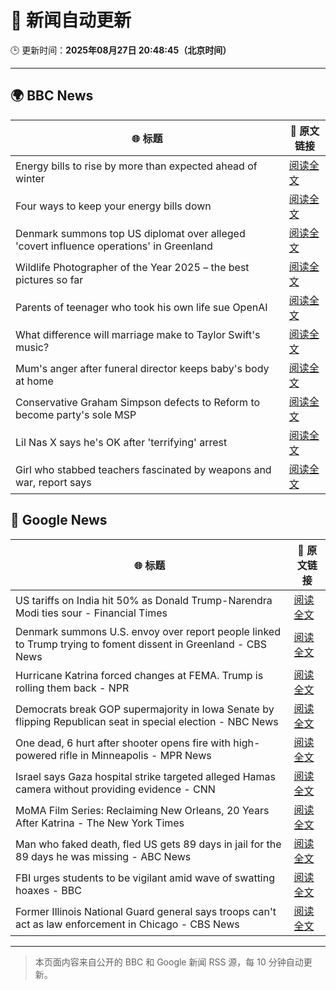 # 🧠 新闻自动更新

🕒 更新时间：**2025年08月27日 20:48:45（北京时间）**

---

## 🌍 BBC News

| 🌐 标题 | 🔗 原文链接 |
|--------|-------------|
| Energy bills to rise by more than expected ahead of winter | [阅读全文](https://www.bbc.com/news/articles/c78zgz7j576o?at_medium=RSS&at_campaign=rss) |
| Four ways to keep your energy bills down | [阅读全文](https://www.bbc.com/news/articles/crm4rygl4m3o?at_medium=RSS&at_campaign=rss) |
| Denmark summons top US diplomat over alleged 'covert influence operations' in Greenland | [阅读全文](https://www.bbc.com/news/articles/c0j9l08902eo?at_medium=RSS&at_campaign=rss) |
| Wildlife Photographer of the Year 2025 – the best pictures so far | [阅读全文](https://www.bbc.com/news/articles/c70r7plrdndo?at_medium=RSS&at_campaign=rss) |
| Parents of teenager who took his own life sue OpenAI | [阅读全文](https://www.bbc.com/news/articles/cgerwp7rdlvo?at_medium=RSS&at_campaign=rss) |
| What difference will marriage make to Taylor Swift's music? | [阅读全文](https://www.bbc.com/news/articles/c0ml7dmm1y9o?at_medium=RSS&at_campaign=rss) |
| Mum's anger after funeral director keeps baby's body at home | [阅读全文](https://www.bbc.com/news/articles/c4gjr0ylenzo?at_medium=RSS&at_campaign=rss) |
| Conservative Graham Simpson defects to Reform to become party's sole MSP | [阅读全文](https://www.bbc.com/news/articles/cr74kg1vg4jo?at_medium=RSS&at_campaign=rss) |
| Lil Nas X says he's OK after 'terrifying' arrest | [阅读全文](https://www.bbc.com/news/articles/c5ylv15xd0xo?at_medium=RSS&at_campaign=rss) |
| Girl who stabbed teachers fascinated by weapons and war, report says | [阅读全文](https://www.bbc.com/news/articles/ceqye7n8l88o?at_medium=RSS&at_campaign=rss) |

## 📰 Google News

| 🌐 标题 | 🔗 原文链接 |
|--------|-------------|
| US tariffs on India hit 50% as Donald Trump-Narendra Modi ties sour - Financial Times | [阅读全文](https://news.google.com/rss/articles/CBMicEFVX3lxTE5OdTItTEVBdU5PNmtkMXRtUTA5azIyMVprZ3dDX0RTeGJmaUktdWF3ajA0cWU2clZya1kxRXdQaXhZOWFMWnk1YWhkc0JWVTloMExfcGlaZ2VrYndnTm5IR1NIQUNfY3hrZU9tX2JscHI?oc=5) |
| Denmark summons U.S. envoy over report people linked to Trump trying to foment dissent in Greenland - CBS News | [阅读全文](https://news.google.com/rss/articles/CBMilgFBVV95cUxNZDUtRzNiSndON3dpR2dwbFFoTmNFUTJlNDhxMlBkcXZHVTV2WUtVNWNDME9BUk4yZ2plT1l5anpTZWdYR3BrN3pUUTdXckY0dUJKVEM5LXV0TGRLeUkwT1FsTkI0YmE2amlOX1g4bmhxR2R4Q0Z3SXNmWGtDMnhzN1BXUXExcTdHNmIxTE5odVlYblEwSkHSAZsBQVVfeXFMT1plcnlka3cwaDZualZrOUl0SUZzSTdfSjFFOF9qdFRjT2RSdGlEZl93Q0NPd2JZeV9tQjMzT3hfUWNpY0JEV1pwdzJEam9FRWZuWUZaUlRDdUtaQWhHck92QWozZlREM0M2NERma1BLMS1XWVJoTGVrZjBtX3oyMVJfOC1nZ18xVHoxN2h2RGpOV3BMTGNKNVhxS3M?oc=5) |
| Hurricane Katrina forced changes at FEMA. Trump is rolling them back - NPR | [阅读全文](https://news.google.com/rss/articles/CBMifkFVX3lxTE1qZTR0SlNvUHhXRV84c2J0V2lOTUZMcVU5S21CN0dRWnVpZDg1ZmlxSUgtd1hIeWQwaVcwVkhFa1VLQnpfaW1PcDUwQUpRYWJGSldlVnQ1WUJqOVF3UlZvRVVSSmZ2aGhLNFJ3QnVsTkJqck81U0h6X0g1cWhJUQ?oc=5) |
| Democrats break GOP supermajority in Iowa Senate by flipping Republican seat in special election - NBC News | [阅读全文](https://news.google.com/rss/articles/CBMisgFBVV95cUxPRU1CUWZfakJGS2tQNzFwVXdQbWtpRTJXcUtPN2d3VDlTUFdhLTEzcFkwX0lYVXk4RG9lMmpGWlpHaUxXWkl5Y2Z3NUo2YS0wZFhxYWRqR0tVcDYtZEpFd2ZseVBuSTk1SmotUUNQRW9aS1VKNVk5ZlM5eWU5Vy1NdDlxVGMzdTB3NXN3WUNidDJ1aXNIdGxseWtTemZWZC1hcDliT2o3ZUE5LVJkaVpvMkN30gFWQVVfeXFMTjV1RUdIVUllVWpNaGc4OW95Y3ZOdG5Za0V2clhVdVNNNE9qamV3alA3akxRX1prRVlKUnlUVUYtekFITEJ2VTBsME9vQktQOUhrckJUZmc?oc=5) |
| One dead, 6 hurt after shooter opens fire with high-powered rifle in Minneapolis - MPR News | [阅读全文](https://news.google.com/rss/articles/CBMihgFBVV95cUxPZVkxeUowSk1KendaaTBNVkRQM082QlBaa0p6TmdwMG9lVXpXclRYNG9vc3lpSzhuMTFwTl82amMtMFY1MERqX2VkVUlHVDcxd19lWFJEWmF0LVVST1hhaTJXY3BSc3c2XzhTMzh4ZkVxN01YUUpnaTMtX3VDUW9wcHNUSkVXQQ?oc=5) |
| Israel says Gaza hospital strike targeted alleged Hamas camera without providing evidence - CNN | [阅读全文](https://news.google.com/rss/articles/CBMikwFBVV95cUxORnBzLUxmUEcxZXZmSjBuYWg2bmxERlJ2aU9kSDlHOTVOdnZWeThEZTloeVZJemg5ZjdBRU1nU0h5UXVGTjJQQ3pFOXR6VWpUVnZadzJadTBVT1B3dW5XeWdvNVdjMjVtMDd1QTlVQTAtbFVxU0pSSm9SQU81N05OTVN3U0tmQmFpUHZOSDFhWmV2MjQ?oc=5) |
| MoMA Film Series: Reclaiming New Orleans, 20 Years After Katrina - The New York Times | [阅读全文](https://news.google.com/rss/articles/CBMimAFBVV95cUxNRUU5dFQxOXVQTmdZSGtVMWVXNUt6cGdkWGIxN0NOWDJLTjBDb3lNZDJJVVhjeHdERndKUGdQOXdieHJnUFRWX2l4eFhQX1plcG5Kb2U4bHdKcEpJME15bHFoYkdVOFBpcHdGSlV1Rk02Tk1aZ3V0RXMzN3BETnlfYlVLUk52WVZfTVV5QU1VZklHeDkyNnZ5RQ?oc=5) |
| Man who faked death, fled US gets 89 days in jail for the 89 days he was missing - ABC News | [阅读全文](https://news.google.com/rss/articles/CBMiiAFBVV95cUxQSWVaaWRpTWR4ZEE4eXQzeEhlNF9sWldiN0NUekI3OVoyN0MxaThFOVBjZ296SEdSZVBGX19ZSFhfUTNsUkJBeFRWNTA3TWxhYWJPRlZQTnJsVWlWcUhyOTRxWHJWTEVlai1EVGRieXM1RXZQNFBzTkI5cWU5SmY0c3FkcW9lYm1U0gGOAUFVX3lxTE1RS3gyRHoyUExhc2dlTUVoUmQ4SmU1VXdJUXU4UDVIMEd3c19lNnR1YnA2ZU5ta0I4N3pkZWZ0SjFKR0tvNldmZFJ0TTc5SG5LLXlqU2xRdXNmb2NTM1ZRdUtrajQ2THdJNzVXSnhJTUIwQUFCX2VueTB1Tk1ETVVvSS1kX1BGWXFuSEdOdHc?oc=5) |
| FBI urges students to be vigilant amid wave of swatting hoaxes - BBC | [阅读全文](https://news.google.com/rss/articles/CBMiWkFVX3lxTE1JbjNFS0xvQXZCZDZsRVJEWWtBOXE1eWpld2FFalZfZUVHVmdieUFzVHlMNEZkajEtUzdkWjNhd3JfNlZFLXBUZlJOcWF0STZPSEVZQkVWeHRWUdIBX0FVX3lxTE5iRXhxVGRQV2lseERmVlJwQjE0SkhrcURfN3U2ZDdaa0d4UnkyOVVXWm01R0V5ZmEzSHYwQjZEMDJLZTZmc19oNXJXajJCZDY3bnRsQTNxN1RYUU5DNnFR?oc=5) |
| Former Illinois National Guard general says troops can't act as law enforcement in Chicago - CBS News | [阅读全文](https://news.google.com/rss/articles/CBMioAFBVV95cUxQeVkzdGdQSE93azlfRnZEVm9fblkyT1p1a29WUWNJeGs0RXJid09ZR0F0aXZiREc4XzAtQzczNG1OV2VZWFZrZlNaSnVFQUZJYkZ4WmhIY25zSGRKZ1JCUVhUcVQ5RE1XZ0RvVHNfZk1hZzgwUEtsaHlycmVydzJocXNXMGNVcmh1QTJWZDRXb1BrRFM3WDVWLUJGaHd3Um5H?oc=5) |

---
> 本页面内容来自公开的 BBC 和 Google 新闻 RSS 源，每 10 分钟自动更新。